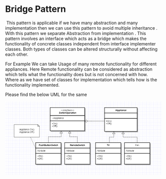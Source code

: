 <h1>Bridge Pattern </h1>

​				This pattern is applicable if we have many abstraction and many implementation then we can use this pattern to avoid multiple inheritance . With this pattern we separate Abstraction from implementation . This pattern involves an interface which acts as a bridge which makes the functionality of concrete classes independent from interface implementer classes. Both types of classes can be altered structurally without affecting each other.



For Example We can take Usage of many remote functionality for different appliances. Here Remote functionality can be considered as abstraction which tells what the functionality does but is not concerned with how. Where as we have set of classes for implementation which tells how is the functionality implemented.

Please find the below UML for the same

![](Images\BridgePattern.PNG)
